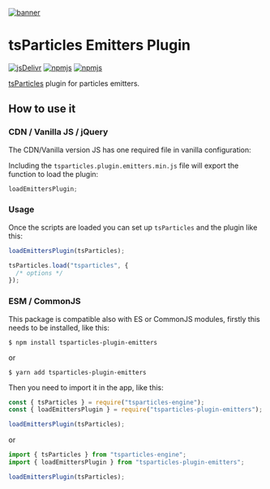 [![banner](https://particles.js.org/images/banner2.png)](https://particles.js.org)

# tsParticles Emitters Plugin

[![jsDelivr](https://data.jsdelivr.com/v1/package/npm/tsparticles-plugin-emitters/badge)](https://www.jsdelivr.com/package/npm/tsparticles-plugin-emitters)
[![npmjs](https://badge.fury.io/js/tsparticles-plugin-emitters.svg)](https://www.npmjs.com/package/tsparticles-plugin-emitters)
[![npmjs](https://img.shields.io/npm/dt/tsparticles-plugin-emitters)](https://www.npmjs.com/package/tsparticles-plugin-emitters)

[tsParticles](https://github.com/matteobruni/tsparticles) plugin for particles emitters.

## How to use it

### CDN / Vanilla JS / jQuery

The CDN/Vanilla version JS has one required file in vanilla configuration:

Including the `tsparticles.plugin.emitters.min.js` file will export the function to load the plugin:

```javascript
loadEmittersPlugin;
```

### Usage

Once the scripts are loaded you can set up `tsParticles` and the plugin like this:

```javascript
loadEmittersPlugin(tsParticles);

tsParticles.load("tsparticles", {
  /* options */
});
```

### ESM / CommonJS

This package is compatible also with ES or CommonJS modules, firstly this needs to be installed, like this:

```shell
$ npm install tsparticles-plugin-emitters
```

or

```shell
$ yarn add tsparticles-plugin-emitters
```

Then you need to import it in the app, like this:

```javascript
const { tsParticles } = require("tsparticles-engine");
const { loadEmittersPlugin } = require("tsparticles-plugin-emitters");

loadEmittersPlugin(tsParticles);
```

or

```javascript
import { tsParticles } from "tsparticles-engine";
import { loadEmittersPlugin } from "tsparticles-plugin-emitters";

loadEmittersPlugin(tsParticles);
```
